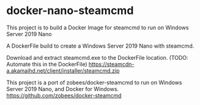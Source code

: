 # docker-nano-steamcmd
This project is to build a Docker Image for steamcmd to run on Windows Server 2019 Nano

A DockerFile build to create a Windows Server 2019 Nano with steamcmd.

Download and extract steamcmd.exe to the DockerFile location. (TODO: Automate this in the DockerFile)
https://steamcdn-a.akamaihd.net/client/installer/steamcmd.zip

This project is a port of zobees/docker-steamcmd to run on Windows Server 2019 Nano, and Docker for Windows.
https://github.com/zobees/docker-steamcmd
